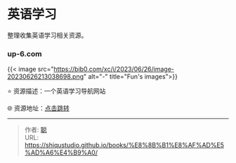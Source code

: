 # 英语学习


整理收集英语学习相关资源。

<!--more-->

### up-6.com

{{< image src="https://bib0.com/xc/i/2023/06/26/image-20230626213038698.png" alt="-" title="Fun's images">}}     

⭐️  资源描述：一个英语学习导航网站

🌐 资源地址：[点击跳转](https://www.up-6.com/)


---

> 作者: [聪](/about)  
> URL: https://shiqustudio.github.io/books/%E8%8B%B1%E8%AF%AD%E5%AD%A6%E4%B9%A0/  

